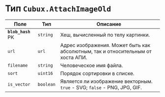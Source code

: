 Тип `Cubux.AttachImageOld`
==========================

Поле | Тип | Описание
---- | --- | --------
**`blob_hash`** PK | `string` | Хеш, вычисленный по телу картинки.
`url` | `url` | Адрес изображения. Может быть как абсолютным, так и относительным от хоста АПИ.
`filename` | `string` | Человеческое имя файла.
`sort` | `uint16` | Порядок сортировки в списке.
`is_vector` | `boolean` | Является ли изображение векторным. `true` - SVG; `false` - PNG, JPG, GIF.
